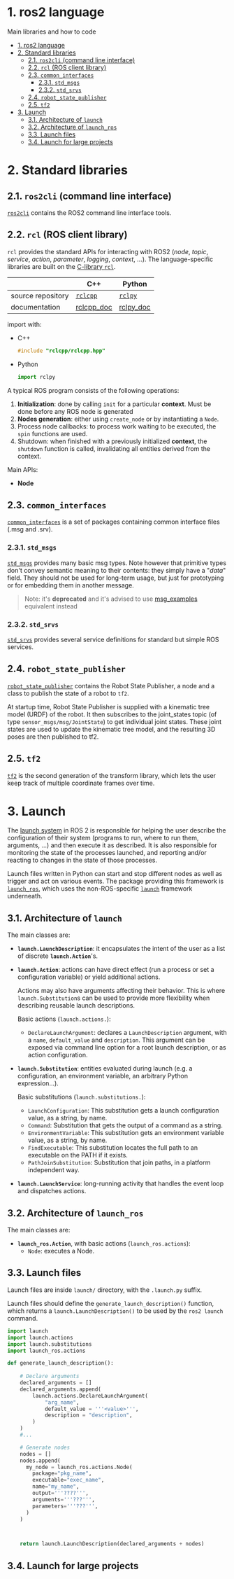 # 1. ros2 language
Main libraries and how to code
- [1. ros2 language](#1-ros2-language)
- [2. Standard libraries](#2-standard-libraries)
  - [2.1. `ros2cli` (command line interface)](#21-ros2cli-command-line-interface)
  - [2.2. `rcl` (ROS client library)](#22-rcl-ros-client-library)
  - [2.3. `common_interfaces`](#23-common_interfaces)
    - [2.3.1. `std_msgs`](#231-std_msgs)
    - [2.3.2. `std_srvs`](#232-std_srvs)
  - [2.4. `robot_state_publisher`](#24-robot_state_publisher)
  - [2.5. `tf2`](#25-tf2)
- [3. Launch](#3-launch)
  - [3.1. Architecture of `launch`](#31-architecture-of-launch)
  - [3.2. Architecture of `launch_ros`](#32-architecture-of-launch_ros)
  - [3.3. Launch files](#33-launch-files)
  - [3.4. Launch for large projects](#34-launch-for-large-projects)

# 2. Standard libraries
## 2.1. `ros2cli` (command line interface)
[`ros2cli`](https://github.com/ros2/ros2cli) contains the ROS2 command line interface tools. 
## 2.2. `rcl` (ROS client library)
`rcl` provides the standard APIs for interacting with ROS2 (*node*, *topic*, *service*, *action*, *parameter*, *logging*, *context*, ...). The language-specific libraries are built on the [C-library `rcl`](https://github.com/ros2/rcl).

||C++|Python|
|-|---|------|
|source repository|[`rclcpp`](https://github.com/ros2/rclcpp)|[`rclpy`](https://github.com/ros2/rclpy)
|documentation|[rclcpp_doc](https://docs.ros2.org/latest/api/rclcpp/)|[rclpy_doc](https://docs.ros2.org/latest/api/rclpy/index.html)

import with:
- C++
    ```cpp
    #include "rclcpp/rclcpp.hpp"
    ```
- Python
    ```python
    import rclpy
    ```

A typical ROS program consists of the following operations:
1. **Initialization**: done by calling `init` for a particular **context**. Must be done before any ROS node is generated
2. **Nodes generation**: either using `create_node` or by instantiating a `Node`. 
3. Process node callbacks: to process work waiting to be executed, the `spin` functions are used.
4. Shutdown: when finished with a previously initialized **context**, the `shutdown` function is called, invalidating all entities derived from the context.

Main APIs:
- **Node**

## 2.3. `common_interfaces`
[`common_interfaces`](https://github.com/ros2/common_interfaces) is a set of packages containing common interface files (.msg and .srv).
### 2.3.1. `std_msgs`
[`std_msgs`](https://github.com/ros2/common_interfaces/tree/master/std_msgs) provides many basic msg types. Note however that primitive types don't convey semantic meaning to their contents: they simply have a "*data*" field. They should not be used for long-term usage, but just for prototyping or for embedding them in another message. 
> Note: it's **deprecated** and it's advised to use [msg_examples](https://github.com/ros2/example_interfaces) equivalent instead

### 2.3.2. `std_srvs`
[`std_srvs`](https://github.com/ros2/common_interfaces/tree/master/std_srvs) provides several service definitions for standard but simple ROS services.

## 2.4. `robot_state_publisher`
[`robot_state_publisher`](https://github.com/ros/robot_state_publisher/tree/ros2) contains the Robot State Publisher, a node and a class to publish the state of a robot to `tf2`.

At startup time, Robot State Publisher is supplied with a kinematic tree model (URDF) of the robot. It then subscribes to the joint_states topic (of type `sensor_msgs/msg/JointState`) to get individual joint states. These joint states are used to update the kinematic tree model, and the resulting 3D poses are then published to tf2.

## 2.5. `tf2`
[`tf2`](https://github.com/ros/geometry2) is the second generation of the transform library, which lets the user keep track of multiple coordinate frames over time.

# 3. Launch
The [launch system](https://docs.ros.org/en/galactic/Tutorials/Launch-system.html) in ROS 2 is responsible for helping the user describe the configuration of their system (programs to run, where to run them, arguments, ...) and then execute it as described. It is also responsible for monitoring the state of the processes launched, and reporting and/or reacting to changes in the state of those processes.

Launch files written in Python can start and stop different nodes as well as trigger and act on various events. The package providing this framework is [`launch_ros`](https://github.com/ros2/launch_ros), which uses the non-ROS-specific [`launch`](https://github.com/ros2/launch) framework underneath.

## 3.1. Architecture of `launch`
The main classes are:
- **`launch.LaunchDescription`**: it encapsulates the intent of the user as a list of discrete **`launch.Action`**'s.
- **`launch.Action`**: actions can have direct effect (run a process or set a configuration variable) or yield additional actions. 

  Actions may also have arguments affecting their behavior. This is where `launch.Substitution`s can be used to provide more flexibility when describing reusable launch descriptions.

  Basic actions (`launch.actions.`):
  - `DeclareLaunchArgument`: declares a `LaunchDescription` argument, with a `name`, `default_value` and `description`. This argument can be exposed via command line option for a root launch description, or as action configuration.

- **`launch.Substitution`**: entities evaluated during launch (e.g. a configuration, an environment variable, an arbitrary Python expression...).
  
  Basic substitutions (`launch.substitutions.`):
  - `LaunchConfiguration`: This substitution gets a launch configuration value, as a string, by name.
  - `Command`: Substitution that gets the output of a command as a string.
  - `EnvironmentVariable`: This substitution gets an environment variable value, as a string, by name.
  - `FindExecutable`: This substitution locates the full path to an executable on the PATH if it exists.
  - `PathJoinSubstitution`: Substitution that join paths, in a platform independent way.

- **`launch.LaunchService`**: long-running activity that handles the event loop and dispatches actions.

## 3.2. Architecture of `launch_ros`
The main classes are:
- **`launch_ros.Action`**, with basic actions (`launch_ros.actions`):
  - `Node`: executes a Node.

## 3.3. Launch files
Launch files are inside `launch/` directory, with the `.launch.py` suffix.

Launch files should define the `generate_launch_description()` function, which returns a `launch.LaunchDescription()` to be used by the `ros2 launch` command.

```Python
import launch
import launch.actions
import launch.substitutions
import launch_ros.actions

def generate_launch_description():
    
    # Declare arguments
    declared_arguments = []
    declared_arguments.append(
        launch.actions.DeclareLaunchArgument(
            "arg_name",
            default_value = '''<value>''',
            description = "description",       
        )
    )
    #...

    # Generate nodes
    nodes = []
    nodes.append(
      my_node = launch_ros.actions.Node(
        package="pkg_name",
        executable="exec_name",
        name="my_name",
        output='''????''',
        arguments='''???''',
        parameters='''???''',
      )
    )



    return launch.LaunchDescription(declared_arguments + nodes)
```

## 3.4. Launch for large projects
